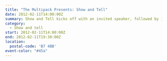 ```yaml
---
title: "The Multipack Presents: Show and Tell"
date: 2012-02-11T14:00:00Z
summary: Show and Tell kicks off with an invited speaker, followed by 10-15 minute slots that are offered to new and seasoned speakers alike, giving anyone the chance to engage with an enthusiastic audience of web and tech enthusiasts.
category:
  - Show and tell
start: 2012-02-11T14:00:00Z
end: 2012-02-11T19:30:00Z
location:
  postal-code: 'B7 4BB'
event-color: "#45a"
---
```

